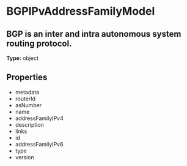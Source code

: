 # BGPIPvAddressFamilyModel

## BGP is an inter and intra autonomous system routing protocol.

**Type:** object

## Properties
* metadata
* routerId
* asNumber
* name
* addressFamilyIPv4
* description
* links
* id
* addressFamilyIPv6
* type
* version
